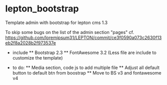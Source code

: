lepton_bootstrap
================

Template admin with bootstrap for lepton cms 1.3

To skip some bugs on the list of the admin section "pages" cf. https://github.com/loremipsum31/LEPTON/commit/ce3f0590a073c2630f13eb2f8a2028b2f973537e

* include
** Bootstrap 2.3
** FontAwesome 3.2
(Less file are include to customize the template)

* to do:
** Media section, code js to add multiple file
** Adjust all default button to default btn from boostrap
** Move to BS v3 and fontawesome v4



	